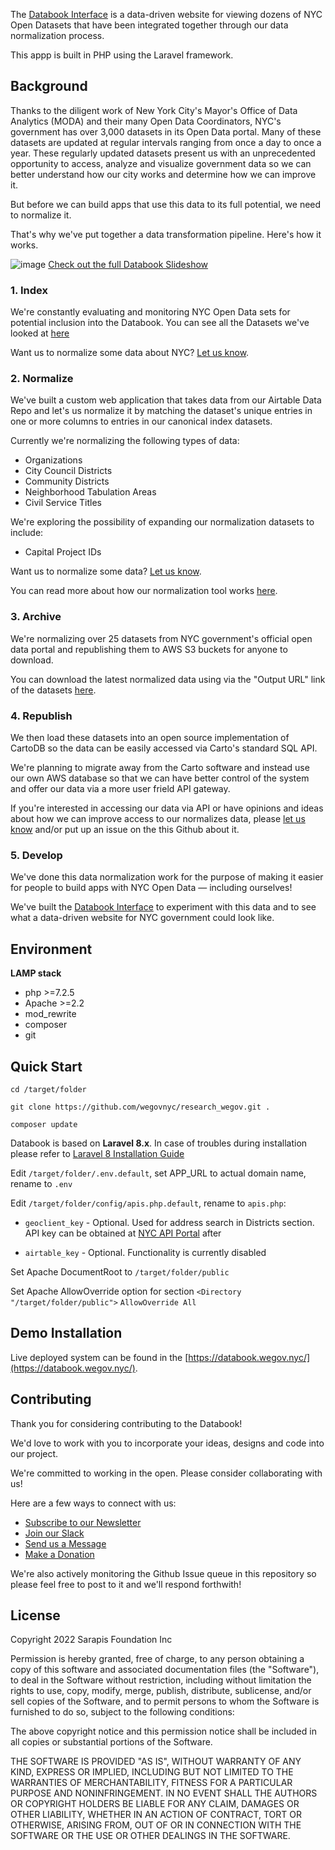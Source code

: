 The [Databook Interface](http://databook.wegov.nyc) is a data-driven website for viewing dozens of NYC Open Datasets that have been integrated together through our data normalization process.

This appp is built in PHP using the Laravel framework.

## Background

Thanks to the diligent work of New York City's Mayor's Office of Data Analytics (MODA) and their many Open Data Coordinators, NYC's government has over 3,000 datasets in its Open Data portal. Many of these datasets are updated at regular intervals ranging from once a day to once a year. These regularly updated datasets present us with an unprecedented opportunity to access, analyze and visualize government data so we can better understand how our city works and determine how we can improve it.

But before we can build apps that use this data to its full potential, we need to normalize it. 

That's why we've put together a data transformation pipeline. Here's how it works.

![image](https://user-images.githubusercontent.com/444311/150594795-539fca66-3124-4d80-8619-867e776176ba.png)
[Check out the full Databook Slideshow](https://www.notion.so/WeGovNYC-eec7e04a5cfb4cf6b801a927d148c9cb)

### 1. Index

We're constantly evaluating and monitoring NYC Open Data sets for potential inclusion into the Databook. You can see all the Datasets we've looked at [here](https://airtable.com/shru4lRGkm4REB3t5)

Want us to normalize some data about NYC? [Let us know](https://airtable.com/shr8UkMTenFONmaUK).


### 2. Normalize

We've built a custom web application that takes data from our Airtable Data Repo and let's us normalize it by matching the dataset's unique entries in one or more columns to entries in our canonical index datasets. 

Currently we're normalizing the following types of data:

- Organizations
- City Council Districts
- Community Districts
- Neighborhood Tabulation Areas
- Civil Service Titles

We're exploring the possibility of expanding our normalization datasets to include:

- Capital Project IDs

Want us to normalize some data? [Let us know](https://airtable.com/shr8UkMTenFONmaUK).

You can read more about how our normalization tool works [here](https://docs.google.com/presentation/d/1-mlKgb3q6djnvEo-87BmUfhGy5jvF6CTIk0-4U8Vllg/edit?usp=sharing). 

### 3. Archive

We're normalizing over 25 datasets from NYC government's official open data portal and republishing them to AWS S3 buckets for anyone to download. 

You can download the latest normalized data using via the "Output URL" link of the datasets [here](https://airtable.com/shrTeXDJ0ElDrPipE).

### 4. Republish

We then load these datasets into an open source implementation of CartoDB so the data can be easily accessed via Carto's standard SQL API. 

We're planning to migrate away from the Carto software and instead use our own AWS database so that we can have better control of the system and offer our data via a more user frield API gateway. 

If you're interested in accessing our data via API or have opinions and ideas about how we can improve access to our normalizes data, please [let us know](https://www.notion.so/Contact-Us-54b075fa86ec47ebae48dae1595afc2c) and/or put up an issue on the this Github about it. 

### 5. Develop

We've done this data normalization work for the purpose of making it easier for people to build apps with NYC Open Data — including ourselves!

We've built the [Databook Interface](http://databook.wegov.nyc) to experiment with this data and to see what a data-driven website for NYC government could look like.

## Environment

**LAMP stack**
*	php >=7.2.5
*	Apache >=2.2
*	mod_rewrite
*	composer
*	git


## Quick Start

	cd /target/folder

	git clone https://github.com/wegovnyc/research_wegov.git .

	composer update



Databook is based on **Laravel 8.x**. In case of troubles during installation please refer to [Laravel 8 Installation Guide](https://laravel.com/docs/8.x/installation#installation-via-composer) 




Edit ``/target/folder/.env.default``, set APP_URL to actual domain name, rename to ``.env``


Edit ``/target/folder/config/apis.php.default``, rename to ``apis.php``:

- ``geoclient_key`` - Optional. Used for address search in Districts section. API key can be obtained at [NYC API Portal](https://api-portal.nyc.gov/developer) after

- ``airtable_key`` - Optional. Functionality is currently disabled



Set Apache DocumentRoot to ``/target/folder/public``



Set Apache AllowOverride option for section ``<Directory "/target/folder/public">`` ``AllowOverride All``



## Demo Installation

Live deployed system can be found in the [https://databook.wegov.nyc/](https://databook.wegov.nyc/).


## Contributing

Thank you for considering contributing to the Databook! 

We'd love to work with you to incorporate your ideas, designs and code into our project.

We're committed to working in the open. Please consider collaborating with us!

Here are a few ways to connect with us:

- [Subscribe to our Newsletter](https://www.notion.so/Newsletter-a05ea3bf416848e381c9fb9df93b2ec5)
- [Join our Slack](https://join.slack.com/t/wegovnyc/shared_invite/zt-ydyfsw37-FJ44MKk9eHrwhk73XE9r~g)
- [Send us a Message](https://www.notion.so/Contact-Us-54b075fa86ec47ebae48dae1595afc2c)
- [Make a Donation](https://opencollective.com/wegovnyc)

We're also actively monitoring the Github Issue queue in this repository so please feel free to post to it and we'll respond forthwith!

## License

Copyright 2022 Sarapis Foundation Inc

Permission is hereby granted, free of charge, to any person obtaining a copy of this software and associated documentation files (the "Software"), to deal in the Software without restriction, including without limitation the rights to use, copy, modify, merge, publish, distribute, sublicense, and/or sell copies of the Software, and to permit persons to whom the Software is furnished to do so, subject to the following conditions:

The above copyright notice and this permission notice shall be included in all copies or substantial portions of the Software.

THE SOFTWARE IS PROVIDED "AS IS", WITHOUT WARRANTY OF ANY KIND, EXPRESS OR IMPLIED, INCLUDING BUT NOT LIMITED TO THE WARRANTIES OF MERCHANTABILITY, FITNESS FOR A PARTICULAR PURPOSE AND NONINFRINGEMENT. IN NO EVENT SHALL THE AUTHORS OR COPYRIGHT HOLDERS BE LIABLE FOR ANY CLAIM, DAMAGES OR OTHER LIABILITY, WHETHER IN AN ACTION OF CONTRACT, TORT OR OTHERWISE, ARISING FROM, OUT OF OR IN CONNECTION WITH THE SOFTWARE OR THE USE OR OTHER DEALINGS IN THE SOFTWARE.


